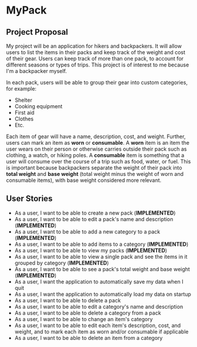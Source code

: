 # MyPack

## Project Proposal

My project will be an application for hikers and backpackers. It will allow users to list the
items in their packs and keep track of the weight and cost of their gear. Users can keep track of
more than one pack, to account for different seasons or types of trips. This project is of interest to me 
because I'm a backpacker myself.

In each pack, users will be able to group their gear into custom categories, for example:
- Shelter
- Cooking equipment
- First aid
- Clothes
- Etc.

Each item of gear will have a name, description, cost, and weight. Further, users can mark an item
as **worn** or **consumable**. A **worn** item is an item the user wears on their person or otherwise carries
outside their pack such as clothing, a watch, or hiking poles. A **consumable** item is something that a user 
will consume over the course of a trip such as food, water, or fuel. This is important because backpackers
separate the weight of their pack into **total weight** and **base weight** (total weight minus 
the weight of worn and consumable items), with base weight considered more relevant.

## User Stories
- As a user, I want to be able to create a new pack (**IMPLEMENTED**)
- As a user, I want to be able to edit a pack's name and description (**IMPLEMENTED**)
- As a user, I want to be able to add a new category to a pack (**IMPLEMENTED**)
- As a user, I want to be able to add items to a category (**IMPLEMENTED**)
- As a user, I want to be able to view my packs (**IMPLEMENTED**)
- As a user, I want to be able to view a single pack and see the items in it grouped by category (**IMPLEMENTED**)
- As a user, I want to be able to see a pack's total weight and base weight (**IMPLEMENTED**)
- As a user, I want the application to automatically save my data when I quit
- As a user, I want the application to automatically load my data on startup
- As a user, I want to be able to delete a pack
- As a user, I want to be able to edit a category's name and description
- As a user, I want to be able to delete a category from a pack
- As a user, I want to be able to change an item's category
- As a user, I want to be able to edit each item's description, cost, and weight, and to mark
each item as worn and/or consumable if applicable
- As a user, I want to be able to delete an item from a category
